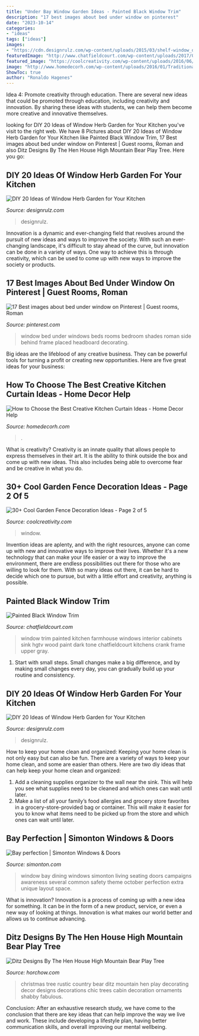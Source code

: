 ```yaml
---
title: "Under Bay Window Garden Ideas - Painted Black Window Trim"
description: "17 best images about bed under window on pinterest"
date: "2023-10-14"
categories:
- "ideas"
tags: ["ideas"]
images:
- "https://cdn.designrulz.com/wp-content/uploads/2015/03/shelf-window_designrulz-2.jpg"
featuredImage: "http://www.chatfieldcourt.com/wp-content/uploads/2017/02/painted-black-window.jpeg"
featured_image: "https://coolcreativity.com/wp-content/uploads/2016/06/Using-Old-Window-and-Flower-Decorate-Wooden-Fance.jpg"
image: "http://www.homedecorh.com/wp-content/uploads/2016/01/Traditional-drapery-window-treatments-kitchen-design-ideas.jpg"
ShowToc: true
author: "Ronaldo Hagenes"
---
```



Idea 4: Promote creativity through education.
There are several new ideas that could be promoted through education, including creativity and innovation. By sharing these ideas with students, we can help them become more creative and innovative themselves.

	

		
looking for DIY 20 Ideas of Window Herb Garden for Your Kitchen you've visit to the right web. We have 8 Pictures about DIY 20 Ideas of Window Herb Garden for Your Kitchen like Painted Black Window Trim, 17 Best images about bed under window on Pinterest | Guest rooms, Roman and also Ditz Designs By The Hen House High Mountain Bear Play Tree. Here you go:
		
    
## DIY 20 Ideas Of Window Herb Garden For Your Kitchen

<img loading=lazy src="https://cdn.designrulz.com/wp-content/uploads/2015/03/shelf-window_designrulz-5.jpg" onerror="this.onerror=null;this.src='https://tse3.mm.bing.net/th?id=OIP.CbkWNb_hiQbJron1_ULCJgHaLH&amp;pid=15.1';" alt="DIY 20 Ideas of Window Herb Garden for Your Kitchen">

_Source: designrulz.com_

>designrulz. 

	

Innovation is a dynamic and ever-changing field that revolves around the pursuit of new ideas and ways to improve the society. With such an ever-changing landscape, it's difficult to stay ahead of the curve, but innovation can be done in a variety of ways. One way to achieve this is through creativity, which can be used to come up with new ways to improve the society or products.

    
## 17 Best Images About Bed Under Window On Pinterest | Guest Rooms, Roman

<img loading=lazy src="https://s-media-cache-ak0.pinimg.com/736x/d0/3e/d8/d03ed80f48d1e89f3b29c828e51e4715.jpg" onerror="this.onerror=null;this.src='https://tse4.mm.bing.net/th?id=OIP.eEe6wEWDgiNjBklthm8M4wHaJ4&amp;pid=15.1';" alt="17 Best images about bed under window on Pinterest | Guest rooms, Roman">

_Source: pinterest.com_

>window bed under windows beds rooms bedroom shades roman side behind frame placed headboard decorating. 

	

Big ideas are the lifeblood of any creative business. They can be powerful tools for turning a profit or creating new opportunities. Here are five great ideas for your business:

    
## How To Choose The Best Creative Kitchen Curtain Ideas - Home Decor Help

<img loading=lazy src="http://www.homedecorh.com/wp-content/uploads/2016/01/Traditional-drapery-window-treatments-kitchen-design-ideas.jpg" onerror="this.onerror=null;this.src='https://tse3.mm.bing.net/th?id=OIP.3ZSOZidszry0PBEjkBAT9AAAAA&amp;pid=15.1';" alt="How to Choose the Best Creative Kitchen Curtain Ideas - Home Decor Help">

_Source: homedecorh.com_

>. 

	

What is creativity?
Creativity is an innate quality that allows people to express themselves in their art. It is the ability to think outside the box and come up with new ideas. This also includes being able to overcome fear and be creative in what you do.

    
## 30+ Cool Garden Fence Decoration Ideas - Page 2 Of 5

<img loading=lazy src="https://coolcreativity.com/wp-content/uploads/2016/06/Using-Old-Window-and-Flower-Decorate-Wooden-Fance.jpg" onerror="this.onerror=null;this.src='https://tse2.mm.bing.net/th?id=OIP.M70HlLFk1hmscV-eQPl6HgHaLG&amp;pid=15.1';" alt="30+ Cool Garden Fence Decoration Ideas - Page 2 of 5">

_Source: coolcreativity.com_

>window. 

	

Invention ideas are aplenty, and with the right resources, anyone can come up with new and innovative ways to improve their lives. Whether it's a new technology that can make your life easier or a way to improve the environment, there are endless possibilities out there for those who are willing to look for them. With so many ideas out there, it can be hard to decide which one to pursue, but with a little effort and creativity, anything is possible.

    
## Painted Black Window Trim

<img loading=lazy src="http://www.chatfieldcourt.com/wp-content/uploads/2017/02/painted-black-window.jpeg" onerror="this.onerror=null;this.src='https://tse4.mm.bing.net/th?id=OIP.o-V-65eGuWyv0DQuZek0EgHaLH&amp;pid=15.1';" alt="Painted Black Window Trim">

_Source: chatfieldcourt.com_

>window trim painted kitchen farmhouse windows interior cabinets sink hgtv wood paint dark tone chatfieldcourt kitchens crank frame upper gray. 

	

1. Start with small steps. Small changes make a big difference, and by making small changes every day, you can gradually build up your routine and consistency.

    
## DIY 20 Ideas Of Window Herb Garden For Your Kitchen

<img loading=lazy src="https://cdn.designrulz.com/wp-content/uploads/2015/03/shelf-window_designrulz-2.jpg" onerror="this.onerror=null;this.src='https://tse3.mm.bing.net/th?id=OIP.uzyXHeEtdR4o-V8RtBZr0AHaLH&amp;pid=15.1';" alt="DIY 20 Ideas of Window Herb Garden for Your Kitchen">

_Source: designrulz.com_

>designrulz. 

	

How to keep your home clean and organized:
Keeping your home clean is not only easy but can also be fun. There are a variety of ways to keep your home clean, and some are easier than others. Here are two diy ideas that can help keep your home clean and organized:
1. Add a cleaning supplies organizer to the wall near the sink. This will help you see what supplies need to be cleaned and which ones can wait until later.
2. Make a list of all your family’s food allergies and grocery store favorites in a grocery-store-provided bag or container. This will make it easier for you to know what items need to be picked up from the store and which ones can wait until later.

    
## Bay Perfection | Simonton Windows &amp; Doors

<img loading=lazy src="https://www.simonton.com/wp-content/uploads/2015/08/Simonton-5500-Bay-Window-Dining-Room.jpg" onerror="this.onerror=null;this.src='https://tse1.mm.bing.net/th?id=OIP.z0JkNNuCSQVk7Alu7u-CegHaJ3&amp;pid=15.1';" alt="Bay perfection | Simonton Windows &amp; Doors">

_Source: simonton.com_

>window bay dining windows simonton living seating doors campaigns awareness several common safety theme october perfection extra unique layout space. 

	

What is innovation?
Innovation is a process of coming up with a new idea for something. It can be in the form of a new product, service, or even a new way of looking at things. Innovation is what makes our world better and allows us to continue advancing.

    
## Ditz Designs By The Hen House High Mountain Bear Play Tree

<img loading=lazy src="http://images.horchow.com/ca/2/product_assets/H/8/D/F/9/HCH8DF9_mu.jpg" onerror="this.onerror=null;this.src='https://tse1.mm.bing.net/th?id=OIP.GGAk_ykoUG-VBWo_Dd7qRwAAAA&amp;pid=15.1';" alt="Ditz Designs By The Hen House High Mountain Bear Play Tree">

_Source: horchow.com_

>christmas tree rustic country bear ditz mountain hen play decorating decor designs decorations chic trees cabin decoration ornaments shabby fabulous. 

	

Conclusion:
After an exhaustive research study, we have come to the conclusion that there are key ideas that can help improve the way we live and work. These include developing a lifestyle plan, having better communication skills, and overall improving our mental wellbeing.

